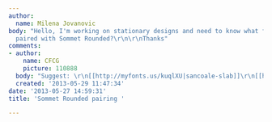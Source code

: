 ```yaml
---
author:
  name: Milena Jovanovic
body: "Hello, I'm working on stationary designs and need to know what font could be
  paired with Sommet Rounded?\r\n\r\nThanks"
comments:
- author:
    name: CFCG
    picture: 110888
  body: "Suggest: \r\n[[http://myfonts.us/kuqlXU|sancoale-slab]]\r\n[[http://myfonts.us/MtSeA2|sommet-slab-rounded]]"
  created: '2013-05-29 11:47:34'
date: '2013-05-27 14:59:31'
title: 'Sommet Rounded pairing '

---
```

